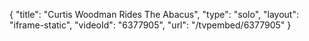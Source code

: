 {
    "title": "Curtis Woodman Rides The Abacus",
    "type": "solo",
    "layout": "iframe-static",
    "videoId": "6377905",
    "url": "\/tvpembed\/6377905"
}